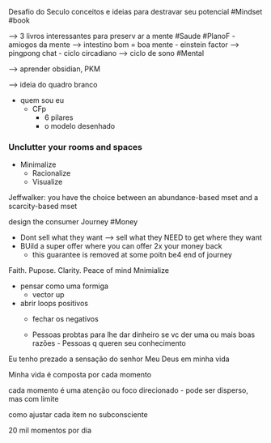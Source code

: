 Desafio do Seculo
conceitos e ideias para destravar seu potencial
#Mindset #book


--> 3 livros interessantes para preserv ar a mente #Saude #PlanoF
	- amiogos da mente --> intestino bom = boa mente
	- einstein factor --> pingpong chat 
	- ciclo circadiano --> ciclo de sono #Mental 

--> aprender obsidian, PKM

--> ideia do quadro branco

- quem sou eu
	- CFp
		- 6 pilares
		- o modelo desenhado	


### Unclutter your rooms and spaces 


- Minimalize
    - Racionalize
    - Visualize

Jeffwalker:
you have the choice between an abundance-based mset and a scarcity-based mset

design the consumer Journey #Money 
 - Dont sell what they want --> sell what they NEED to get where they want
 - BUild a super offer where you can offer 2x your money back
	 - this guarantee is removed at some poitn be4 end of journey

Faith. Pupose. Clarity. Peace of mind
Mnimialize


 - pensar como uma formiga
	- vector up
- abrir loops positivos
	- fechar os negativos

  - Pessoas probtas para lhe dar dinheiro se vc der uma ou mais boas razões
                - Pessoas q queren seu conhecimento


Eu tenho prezado a sensação do senhor Meu Deus em minha vida

Minha vida é composta por cada momento

cada momento é uma atenção ou foco direcionado
	- pode ser disperso, mas com limite
	
como ajustar cada item no subconsciente

20 mil momentos por dia

